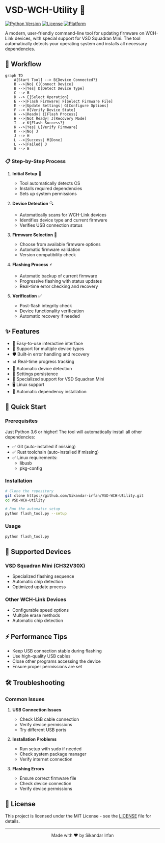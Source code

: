 # VSD-WCH-Utility 🔧

[![Python Version](https://img.shields.io/badge/python-3.6%2B-blue.svg)](https://www.python.org/downloads/)
[![License](https://img.shields.io/badge/license-MIT-green.svg)](LICENSE)
[![Platform](https://img.shields.io/badge/platform-Linux-lightgrey.svg)](https://www.linux.org/)

A modern, user-friendly command-line tool for updating firmware on WCH-Link devices, with special support for VSD Squadran Mini. The tool automatically detects your operating system and installs all necessary dependencies.

## 🔄 Workflow

```mermaid
graph TD
    A[Start Tool] --> B{Device Connected?}
    B -->|No| C[Connect Device]
    B -->|Yes| D[Detect Device Type]
    C --> B
    D --> E{Select Operation}
    E -->|Flash Firmware| F[Select Firmware File]
    E -->|Update Settings| G[Configure Options]
    F --> H[Verify Device State]
    H -->|Ready| I[Flash Process]
    H -->|Not Ready| J[Recovery Mode]
    I --> K{Flash Success?}
    K -->|Yes| L[Verify Firmware]
    K -->|No| J
    J --> H
    L -->|Success| M[Done]
    L -->|Failed| J
    G --> E
```

### 📋 Step-by-Step Process

1. **Initial Setup** 🚀
   - Tool automatically detects OS
   - Installs required dependencies
   - Sets up system permissions

2. **Device Detection** 🔍
   - Automatically scans for WCH-Link devices
   - Identifies device type and current firmware
   - Verifies USB connection status

3. **Firmware Selection** 💾
   - Choose from available firmware options
   - Automatic firmware validation
   - Version compatibility check

4. **Flashing Process** ⚡
   - Automatic backup of current firmware
   - Progressive flashing with status updates
   - Real-time error checking and recovery

5. **Verification** ✅
   - Post-flash integrity check
   - Device functionality verification
   - Automatic recovery if needed

## ✨ Features

- 🚀 Easy-to-use interactive interface
- 🔄 Support for multiple device types
- 🛡️ Built-in error handling and recovery
- 📊 Real-time progress tracking
- 🔌 Automatic device detection
- 💾 Settings persistence
- 🎯 Specialized support for VSD Squadran Mini
- 🖥️ Linux support
- 🔧 Automatic dependency installation

## 🚀 Quick Start

### Prerequisites

Just Python 3.6 or higher! The tool will automatically install all other dependencies:

- ✅ Git (auto-installed if missing)
- ✅ Rust toolchain (auto-installed if missing)
- ✅ Linux requirements:
  - libusb
  - pkg-config

### Installation

```bash
# Clone the repository
git clone https://github.com/Sikandar-irfan/VSD-WCH-Utility.git
cd VSD-WCH-Utility

# Run the automatic setup
python flash_tool.py --setup
```

### Usage

```bash
python flash_tool.py
```

## 🔧 Supported Devices

### VSD Squadran Mini (CH32V30X)
- Specialized flashing sequence
- Automatic chip detection
- Optimized update process

### Other WCH-Link Devices
- Configurable speed options
- Multiple erase methods
- Automatic chip detection

## ⚡ Performance Tips

- Keep USB connection stable during flashing
- Use high-quality USB cables
- Close other programs accessing the device
- Ensure proper permissions are set

## 🛠️ Troubleshooting

### Common Issues

1. **USB Connection Issues**
   - Check USB cable connection
   - Verify device permissions
   - Try different USB ports

2. **Installation Problems**
   - Run setup with sudo if needed
   - Check system package manager
   - Verify internet connection

3. **Flashing Errors**
   - Ensure correct firmware file
   - Check device connection
   - Verify device permissions

## 📄 License

This project is licensed under the MIT License - see the [LICENSE](LICENSE) file for details.

---

<p align="center">
Made with ❤️ by Sikandar Irfan
</p> 
